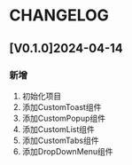 # CHANGELOG
## [V0.1.0]2024-04-14
### 新增
1. 初始化项目
2. 添加CustomToast组件
3. 添加CustomPopup组件
4. 添加CustomList组件
5. 添加CustomTabs组件
6. 添加DropDownMenu组件